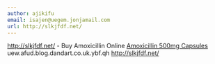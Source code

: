 ```yaml
---
author: ajikifu
email: isajen@uegem.jonjamail.com
url: http://slkjfdf.net/
---
```


http://slkjfdf.net/ - Buy Amoxicillin Online <a href="http://slkjfdf.net/">Amoxicillin 500mg Capsules</a> uew.afud.blog.dandart.co.uk.ybf.qh http://slkjfdf.net/
